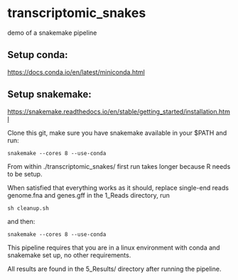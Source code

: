 # transcriptomic_snakes
demo of a snakemake pipeline

## Setup conda:
https://docs.conda.io/en/latest/miniconda.html
## Setup snakemake:
https://snakemake.readthedocs.io/en/stable/getting_started/installation.html


Clone this git, make sure you have snakemake available in your $PATH and run:
```
snakemake --cores 8 --use-conda
```
From  within ./transcriptomic_snakes/ first run takes longer because R needs to be setup. 

When satisfied that everything works as it should, replace single-end reads
genome.fna and genes.gff in the 1_Reads directory, run 
```
sh cleanup.sh
```
and then:
```
snakemake --cores 8 --use-conda
```
This pipeline requires that you are in a linux environment with conda and snakemake set up, no other requirements. 

All results are found in the 5_Results/ directory after running
the pipeline.
